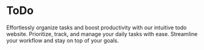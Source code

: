 # ToDo

Effortlessly organize tasks and boost productivity with our intuitive todo website. Prioritize, track, and manage your daily tasks with ease. Streamline your workflow and stay on top of your goals.
